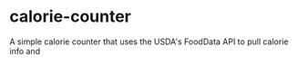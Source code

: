 # calorie-counter
A simple calorie counter that uses the USDA's FoodData API to pull calorie info and 
